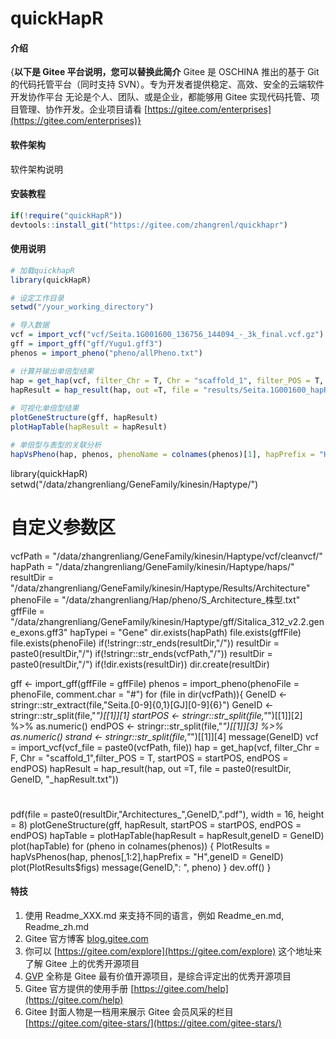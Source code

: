 # quickHapR

#### 介绍
{**以下是 Gitee 平台说明，您可以替换此简介**
Gitee 是 OSCHINA 推出的基于 Git 的代码托管平台（同时支持 SVN）。专为开发者提供稳定、高效、安全的云端软件开发协作平台
无论是个人、团队、或是企业，都能够用 Gitee 实现代码托管、项目管理、协作开发。企业项目请看 [https://gitee.com/enterprises](https://gitee.com/enterprises)}

#### 软件架构
软件架构说明


#### 安装教程
```R
if(!require("quickHapR")) 
devtools::install_git("https://gitee.com/zhangrenl/quickhapr")
```
#### 使用说明

```R
# 加载quickhapR
library(quickHapR)

# 设定工作目录
setwd("/your_working_directory")

# 导入数据
vcf = import_vcf("vcf/Seita.1G001600_136756_144094_-_3k_final.vcf.gz")
gff = import_gff("gff/Yugu1.gff3")
phenos = import_pheno("pheno/allPheno.txt")

# 计算并输出单倍型结果
hap = get_hap(vcf, filter_Chr = T, Chr = "scaffold_1", filter_POS = T, startPOS = 136756, endPOS = 144094)
hapResult = hap_result(hap, out =T, file = "results/Seita.1G001600_hapResult.txt")
  
# 可视化单倍型结果
plotGeneStructure(gff, hapResult)
plotHapTable(hapResult = hapResult)

# 单倍型与表型的关联分析
hapVsPheno(hap, phenos, phenoName = colnames(phenos)[1], hapPrefix = "H",geneID = "Seita.1G001600")

```



library(quickHapR)
setwd("/data/zhangrenliang/GeneFamily/kinesin/Haptype/")
# 自定义参数区 ####
vcfPath = "/data/zhangrenliang/GeneFamily/kinesin/Haptype/vcf/cleanvcf/"
hapPath = "/data/zhangrenliang/GeneFamily/kinesin/Haptype/haps/"
resultDir = "/data/zhangrenliang/GeneFamily/kinesin/Haptype/Results/Architecture"
phenoFile = "/data/zhangrenliang/Hap/pheno/S_Architecture_株型.txt"
gffFile = "/data/zhangrenliang/GeneFamily/kinesin/Haptype/gff/Sitalica_312_v2.2.gene_exons.gff3"
hapTypei = "Gene"
dir.exists(hapPath)
file.exists(gffFile)
file.exists(phenoFile)
if(!stringr::str_ends(resultDir,"/")) resultDir = paste0(resultDir,"/")
if(!stringr::str_ends(vcfPath,"/")) resultDir = paste0(resultDir,"/")
if(!dir.exists(resultDir)) dir.create(resultDir)

gff <- import_gff(gffFile = gffFile)
phenos = import_pheno(phenoFile = phenoFile, comment.char = "#")
for (file in dir(vcfPath)){
  GeneID <- stringr::str_extract(file,"Seita.[0-9]{0,1}[GJ][0-9]{6}")
  GeneID <- stringr::str_split(file,"_")[[1]][1]
  startPOS <- stringr::str_split(file,"_")[[1]][2]  %>% as.numeric()
  endPOS <- stringr::str_split(file,"_")[[1]][3] %>% as.numeric()
  strand <- stringr::str_split(file,"_")[[1]][4]
  message(GeneID)
  vcf = import_vcf(vcf_file = paste0(vcfPath, file))
  hap = get_hap(vcf, filter_Chr = F, Chr = "scaffold_1",filter_POS = T, startPOS = startPOS, endPOS = endPOS)
  hapResult = hap_result(hap, out =T, file = paste0(resultDir, GeneID, "_hapResult.txt"))
  #
  pdf(file = paste0(resultDir,"Architectures_",GeneID,".pdf"), width = 16, height = 8)
  plotGeneStructure(gff, hapResult, startPOS = startPOS, endPOS = endPOS)
  hapTable = plotHapTable(hapResult = hapResult,geneID = GeneID)
  plot(hapTable)
  for (pheno in colnames(phenos))
  {
    PlotResults = hapVsPhenos(hap, phenos[,1:2],hapPrefix = "H",geneID = GeneID)
    plot(PlotResults$figs)
    message(GeneID,": ", pheno)
  }
  dev.off()
}





#### 特技

1.  使用 Readme\_XXX.md 来支持不同的语言，例如 Readme\_en.md, Readme\_zh.md
2.  Gitee 官方博客 [blog.gitee.com](https://blog.gitee.com)
3.  你可以 [https://gitee.com/explore](https://gitee.com/explore) 这个地址来了解 Gitee 上的优秀开源项目
4.  [GVP](https://gitee.com/gvp) 全称是 Gitee 最有价值开源项目，是综合评定出的优秀开源项目
5.  Gitee 官方提供的使用手册 [https://gitee.com/help](https://gitee.com/help)
6.  Gitee 封面人物是一档用来展示 Gitee 会员风采的栏目 [https://gitee.com/gitee-stars/](https://gitee.com/gitee-stars/)
